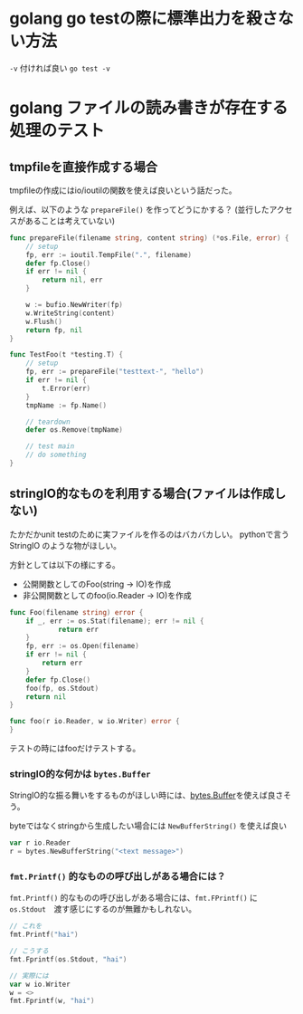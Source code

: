# golang go testの際に標準出力を殺さない方法

`-v` 付ければ良い `go test -v`


# golang ファイルの読み書きが存在する処理のテスト

## tmpfileを直接作成する場合

tmpfileの作成にはio/ioutilの関数を使えば良いという話だった。

例えば、以下のような `prepareFile()` を作ってどうにかする？
(並行したアクセスがあることは考えていない)

```go
func prepareFile(filename string, content string) (*os.File, error) {
	// setup
	fp, err := ioutil.TempFile(".", filename)
    defer fp.Close()
	if err != nil {
		return nil, err
	}

	w := bufio.NewWriter(fp)
	w.WriteString(content)
	w.Flush()
	return fp, nil
}

func TestFoo(t *testing.T) {
	// setup
	fp, err := prepareFile("testtext-", "hello")
	if err != nil {
		t.Error(err)
	}
	tmpName := fp.Name()

	// teardown
	defer os.Remove(tmpName)

	// test main
    // do something
}
```

## stringIO的なものを利用する場合(ファイルは作成しない)

たかだかunit testのために実ファイルを作るのはバカバカしい。
pythonで言う StringIO のような物がほしい。

方針としては以下の様にする。

- 公開関数としてのFoo(string -> IO)を作成
- 非公開関数としてのfoo(io.Reader -> IO)を作成

```go
func Foo(filename string) error {
	if _, err := os.Stat(filename); err != nil {
    		return err
	}
	fp, err := os.Open(filename)
	if err != nil {
		return err
	}
	defer fp.Close()
	foo(fp, os.Stdout)
	return nil
}

func foo(r io.Reader, w io.Writer) error {
}
```

テストの時にはfooだけテストする。

### stringIO的な何かは `bytes.Buffer`

StringIO的な振る舞いをするものがほしい時には、[bytes.Buffer](https://golang.org/pkg/bytes/#Buffer)を使えば良さそう。

byteではなくstringから生成したい場合には `NewBufferString()` を使えば良い

```go
var r io.Reader
r = bytes.NewBufferString("<text message>")
```

### `fmt.Printf()` 的なものの呼び出しがある場合には？

`fmt.Printf()` 的なものの呼び出しがある場合には、`fmt.FPrintf()` に `os.Stdout`　渡す感じにするのが無難かもしれない。


```go
// これを
fmt.Printf("hai")

// こうする
fmt.Fprintf(os.Stdout, "hai")

// 実際には
var w io.Writer
w = <>
fmt.Fprintf(w, "hai")
```
